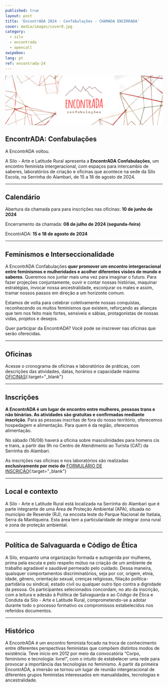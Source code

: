 ```yaml
---
published: true
layout: post
title: 'EncontrADA 2024 - Confabulações - CHAMADA ENCERRADA'
cover: media/images/cover8.jpg
category:
  - silo
  - encontrada
  - opencall
swipebox:
lang: pt
ref: encontrada-24
---
```


![Banner EncontrADA 2024](/media/images/banner_encontrada2024.jpg)

## **EncontrADA: Confabulações**

A EncontrADA voltou.

A Silo - Arte e Latitude Rural apresenta a **EncontrADA Confabulações**, um encontro feminista intergeracional, com espaços para intercambio de saberes, laboratórios de criação e oficinas que acontece na sede da Silo Escola, na Serrinha do Alambari, de 15 a 18 de agosto de 2024.

---

## **Calendário**

Abertura da chamada para para inscrições nas oficinas: **10 de junho de 2024**

Encerramento da chamada: **08 de julho de 2024 (segunda-feira)**

EncontrADA: **15 e 18 de agosto de 2024**

---

## **Feminismos e Interseccionalidade**

A EncontrADA Confabulações **quer promover um encontro intergeracional entre feminismos e mulheridades e acolher diferentes visões de mundo e saberes**. Queremos nos juntar mais uma vez para imaginar o futuro. Para fazer projeções conjuntamente, ouvir e contar nossas histórias, maquinar estratégias, invocar nossa ancestralidade, esconjurar os males e assim, tramar nossos passos em direção a um horizonte comum. 

Estamos de volta para celebrar coletivamente nossas conquistas, reconhecendo os muitos feminismos que existem,  reforçando as alianças que tem nos feito mais fortes, sensíveis e sábias, protagonistas de nossas vidas, projetos e desejos. 

Quer participar da EncontrADA? Você pode se inscrever nas oficinas que serão oferecidas. 

---

## **Oficinas**

Acesse o cronograma de oficinas e laboratórios de práticas, com descrições das atividades, datas, horários e capacidade máxima: [OFICINAS](https://docs.google.com/document/d/1z8dw46qX3H38XzzDSDl42IlLW9o894VJ2QXUTsW3MAs/edit?usp=sharing){:target="_blank"}

---

## **Inscrições**

**A EncontrADA é um lugar de encontro entre mulheres, pessoas trans e não binárias. As atividades são gratuitas e confirmadas mediante inscrição**. Para as pessoas inscritas de fora do nosso território, oferecemos hospedagem e alimentação.  Para quem é da região, oferecemos alimentação. 

No sábado (16/08) haverá a oficina sobre masculinidades para homens cis e trans, a partir das 9h no Centro de Atendimento ao Turista (CAT) da Serrinha do Alambari. 

As inscrições nas oficinas e nos laboratórios são realizadas **exclusivamente por meio do** [FORMULÁRIO DE INSCRIÇÃO](https://forms.gle/M7MQKYCxdpy9Qukr9){:target="_blank"}

---

## **Local e contexto**

A Silo - Arte e Latitude Rural está localizada na Serrinha do Alambari que é parte integrante de uma Área de Proteção Ambiental (APA), situada no município de Resende (RJ), na encosta leste do Parque Nacional de Itatiaia, Serra da Mantiqueira. Esta área tem a particularidade de integrar zona rural e zona de proteção ambiental. 

---

## **Política de Salvaguarda e Código de Ética**

A Silo, enquanto uma organização formada e autogerida por mulheres, prima pela escuta e pelo respeito mútuo na criação de um ambiente de trabalho agradável e saudável permeado pelo cuidado. Dessa maneira, quaisquer comportamentos discriminatórios, seja por cor, origem, etnia, idade, gênero, orientação sexual, crenças religiosas, filiação política-partidária ou sindical, estado civil ou qualquer outro tipo contra a dignidade da pessoa.
Os participantes selecionados concordam, no ato da inscrição, com a leitura e adesão à Política de Salvaguarda e ao Código de Ética e Conduta da Silo - Arte e Latitude Rural, comprometendo-se a adotar durante todo o processo formativo os compromissos estabelecidos nos referidos documentos.

---

## **Histórico**

A EncontrADA é um encontro feminista focado na troca de conhecimento entre diferentes perspectivas feministas que compõem distintos modos de existência. Teve início em 2012 por meio da convocatória “Corpo, feminismo e tecnologia: livre!”, com o intuito de estabelecer uma rede para provocar a importância das tecnologias no feminismo. A partir da primeira EncontrADA, a imersão se tornou um lugar de reunião intergeracional de diferentes grupos feministas interessados em manualidades, tecnologias e ancestralidade.
